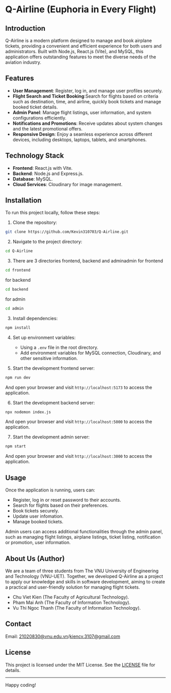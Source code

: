 # Q-Airline (Euphoria in Every Flight)

## Introduction

Q-Airline is a modern platform designed to manage and book airplane tickets, providing a convenient and efficient experience for both users and administrators. Built with Node.js, React.js (Vite), and MySQL, this application offers outstanding features to meet the diverse needs of the aviation industry.

## Features

- **User Management**: Register, log in, and manage user profiles securely.
- **Flight Search and Ticket Booking**:Search for flights based on criteria such as destination, time, and airline, quickly book tickets and manage booked ticket details.
- **Admin Panel**: Manage flight listings, user information, and system configurations efficiently.
- **Notifications and Promotions**: Receive updates about system changes and the latest promotional offers.
- **Responsive Design**: Enjoy a seamless experience across different devices, including desktops, laptops, tablets, and smartphones.

## Technology Stack

- **Frontend**: React.js with Vite.
- **Backend**: Node.js and Express.js.
- **Database**: MySQL.
- **Cloud Services**: Cloudinary for image management.

## Installation

To run this project locally, follow these steps:

1. Clone the repository:

```bash
git clone https://github.com/Kevin310703/Q-Airline.git
```

2. Navigate to the project directory:

```bash
cd Q-Airline
```

3. There are 3 directories frontend, backend and adminadmin
for frontend
```bash
cd frontend
```

for backend
```bash
cd backend
```

for admin
```bash
cd admin
```

3. Install dependencies:

```bash
npm install
```

4. Set up environment variables:
   - Using a `.env` file in the root directory.
   - Add environment variables for MySQL connection, Cloudinary, and other sensitive information.

5. Start the development frontend server:

```bash
npm run dev
```
And open your browser and visit `http://localhost:5173` to access the application.

6. Start the development backend server:

```bash
npx nodemon index.js
```
And open your browser and visit `http://localhost:5000` to access the application.

7. Start the development admin server:

```bash
npm start
```
And open your browser and visit `http://localhost:3000` to access the application.

## Usage

Once the application is running, users can:

- Register, log in or reset password to their accounts.
- Search for flights based on their preferences.
- Book tickets securely.
- Update user infomation.
- Manage booked tickets.

Admin users can access additional functionalities through the admin panel, such as managing flight listings, airplane listings, ticket listing, notification or promotion, user information.

## About Us (Author)
We are a team of three students from The VNU University of Engineering and Technology (VNU-UET). Together, we developed Q-Airline as a project to apply our knowledge and skills in software development, aiming to create a practical and user-friendly solution for managing flight tickets.

- Chu Viet Kien (The Faculty of Agricultural Technology).
- Pham Mai Anh (The Faculty of Information Technology).
- Vu Thi Ngoc Thanh (The Faculty of Information Technology).

## Contact
Email: 21020830@vnu.edu.vn/kiencv.3107@gmail.com

## License

This project is licensed under the MIT License. See the [LICENSE](LICENSE) file for details.

---

Happy coding!
